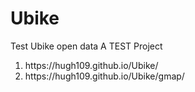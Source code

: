 # Ubike
Test Ubike open data A TEST Project
<ol>
  <li>https://hugh109.github.io/Ubike/</li>
  <li> https://hugh109.github.io/Ubike/gmap/</li>
</ol>
